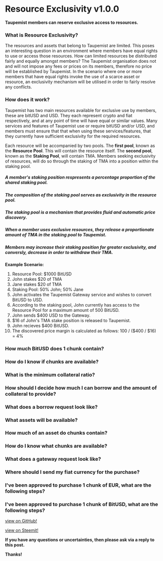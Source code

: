 # Resource Exclusivity v1.0.0
**Taupemist members can reserve exclusive access to resources.**

### What is Resource Exclusivity?
The resources and assets that belong to Taupemist are limited.
This poses an interesting question in an environment where members have equal rights to use or access those resources.
How can limited resources be distributed fairly and equally amongst members?
The Taupemist organisation does not and will not impose any fees or prices on its members, therefore no price will be established by Taupemist.
In the scenario where one or more members that have equal rights invoke the use of a scarce asset or resource, an exclusivity mechanism will be utilised in order to fairly resolve any conflicts.

### How does it work?
Taupemist has two main resources available for exclusive use by members, these are bitUSD and USD.
They each represent crypto and fiat respectively, and at any point of time will have equal or similar values.
Many services and features of Taupemist use or require bitUSD and/or USD, and members must ensure that that when using
these services/features, that they currently have sufficient exclusivity for the required resources.

Each resource will be accompanied by two pools.
The **first pool**, known as the **Resource Pool**. This will contain the resource itself.
The **second pool**, known as the **Staking Pool**, will contain TMA.
Members seeking exclusivity of resources, will do so through the staking of TMA into a position within the staking pool.

##### A member's staking position respresents a percentage proportion of the shared staking pool.

##### The composition of the staking pool serves as exclusivity in the resource pool.

##### The staking pool is a mechanism that provides fluid and automatic price discovery.

##### When a member uses exclusive resources, they release a proportionate amount of TMA in the staking pool to Taupemist.

##### Members may increase their staking position for greater exclusivity, and conversly, decrease in order to withdraw their TMA.

**Example Scenario:**
1. Resource Pool: $1000 BitUSD
2. John stakes $20 of TMA
3. Jane stakes $20 of TMA
4. Staking Pool: 50% John; 50% Jane
5. John activates the Taupemist Gateway service and wishes to convert BitUSD to USD.
6. According to the staking pool, John currently has access to the Resource Pool for a maximum amount of 500 BitUSD.
7. John sends $400 USD to the Gateway.
8. $16 of John's TMA stake position is released to Taupemist.
9. John recieves $400 BitUSD.
10. The discovered price margin is calculated as follows: 100 / ($400 / $16) = 4%



### How much BitUSD does 1 chunk contain?
### How do I know if chunks are available?
### What is the minimum collateral ratio?
### How should I decide how much I can borrow and the amount of collateral to provide?
### What does a borrow request look like?
### What assets will be available?
### How much of an asset do chunks contain?
### How do I know what chunks are available?
### What does a gateway request look like?
### Where should I send my fiat currency for the purchase?
### I've been approved to purchase 1 chunk of EUR, what are the following steps?
### I've been approved to purchase 1 chunk of BitUSD, what are the following steps?

[view on GitHub!](https://github.com/TaupeMist/TaupeMist/blob/master/Borrowing.md)

[view on Steemit!](https://steemit.com/taupemist/@cmorton/borrowing-v1-0-0)

**If you have any questions or uncertainties, then please ask via a reply to this post.**

**Thanks!**

